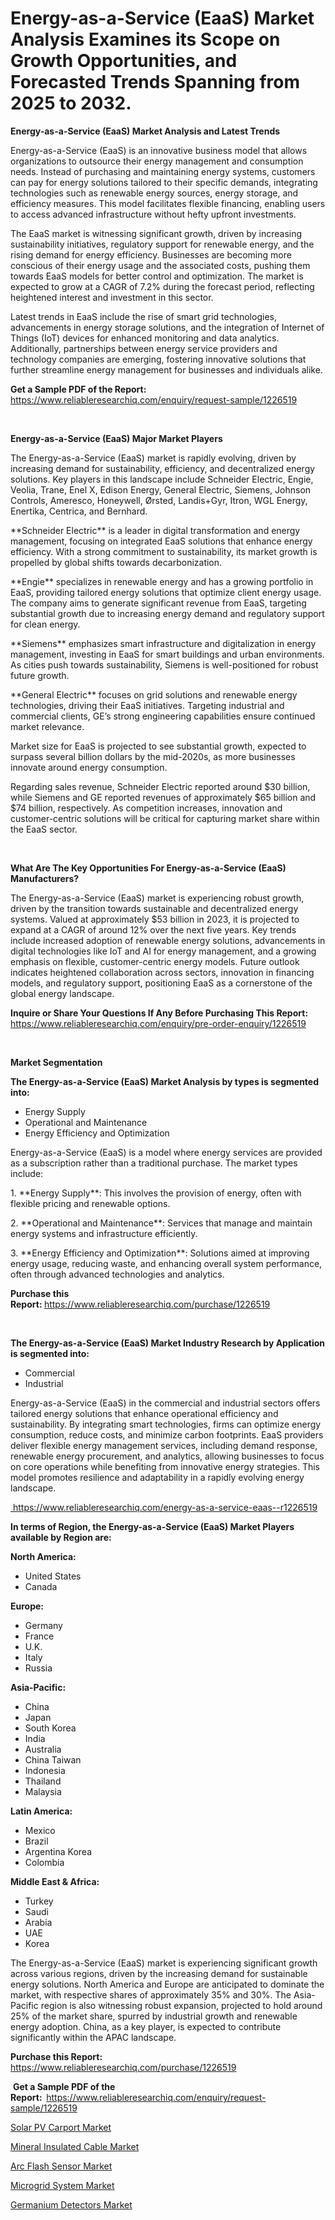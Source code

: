 <p><h1>Energy-as-a-Service (EaaS) Market Analysis Examines its Scope on Growth Opportunities, and Forecasted Trends Spanning from 2025 to 2032.</h1></p><p><strong>Energy-as-a-Service (EaaS) Market Analysis and Latest Trends</strong></p>
<p><p>Energy-as-a-Service (EaaS) is an innovative business model that allows organizations to outsource their energy management and consumption needs. Instead of purchasing and maintaining energy systems, customers can pay for energy solutions tailored to their specific demands, integrating technologies such as renewable energy sources, energy storage, and efficiency measures. This model facilitates flexible financing, enabling users to access advanced infrastructure without hefty upfront investments.</p><p>The EaaS market is witnessing significant growth, driven by increasing sustainability initiatives, regulatory support for renewable energy, and the rising demand for energy efficiency. Businesses are becoming more conscious of their energy usage and the associated costs, pushing them towards EaaS models for better control and optimization. The market is expected to grow at a CAGR of 7.2% during the forecast period, reflecting heightened interest and investment in this sector.</p><p>Latest trends in EaaS include the rise of smart grid technologies, advancements in energy storage solutions, and the integration of Internet of Things (IoT) devices for enhanced monitoring and data analytics. Additionally, partnerships between energy service providers and technology companies are emerging, fostering innovative solutions that further streamline energy management for businesses and individuals alike.</p></p>
<p><strong>Get a Sample PDF of the Report:&nbsp;</strong> <a href="https://www.reliableresearchiq.com/enquiry/request-sample/1226519?utm_campaign=973&utm_medium=2&utm_source=Github&utm_content=ia&utm_term=13022025&utm_id=energy-as-a-service-eaas">https://www.reliableresearchiq.com/enquiry/request-sample/1226519</a></p>
<p>&nbsp;</p>
<p><strong>Energy-as-a-Service (EaaS) Major Market Players</strong></p>
<p><p>The Energy-as-a-Service (EaaS) market is rapidly evolving, driven by increasing demand for sustainability, efficiency, and decentralized energy solutions. Key players in this landscape include Schneider Electric, Engie, Veolia, Trane, Enel X, Edison Energy, General Electric, Siemens, Johnson Controls, Ameresco, Honeywell, Ørsted, Landis+Gyr, Itron, WGL Energy, Enertika, Centrica, and Bernhard.</p><p>**Schneider Electric** is a leader in digital transformation and energy management, focusing on integrated EaaS solutions that enhance energy efficiency. With a strong commitment to sustainability, its market growth is propelled by global shifts towards decarbonization. </p><p>**Engie** specializes in renewable energy and has a growing portfolio in EaaS, providing tailored energy solutions that optimize client energy usage. The company aims to generate significant revenue from EaaS, targeting substantial growth due to increasing energy demand and regulatory support for clean energy.</p><p>**Siemens** emphasizes smart infrastructure and digitalization in energy management, investing in EaaS for smart buildings and urban environments. As cities push towards sustainability, Siemens is well-positioned for robust future growth.</p><p>**General Electric** focuses on grid solutions and renewable energy technologies, driving their EaaS initiatives. Targeting industrial and commercial clients, GE’s strong engineering capabilities ensure continued market relevance.</p><p>Market size for EaaS is projected to see substantial growth, expected to surpass several billion dollars by the mid-2020s, as more businesses innovate around energy consumption. </p><p>Regarding sales revenue, Schneider Electric reported around $30 billion, while Siemens and GE reported revenues of approximately $65 billion and $74 billion, respectively. As competition increases, innovation and customer-centric solutions will be critical for capturing market share within the EaaS sector.</p></p>
<p>&nbsp;</p>
<p><strong>What Are The Key Opportunities For Energy-as-a-Service (EaaS) Manufacturers?</strong></p>
<p><p>The Energy-as-a-Service (EaaS) market is experiencing robust growth, driven by the transition towards sustainable and decentralized energy systems. Valued at approximately $53 billion in 2023, it is projected to expand at a CAGR of around 12% over the next five years. Key trends include increased adoption of renewable energy solutions, advancements in digital technologies like IoT and AI for energy management, and a growing emphasis on flexible, customer-centric energy models. Future outlook indicates heightened collaboration across sectors, innovation in financing models, and regulatory support, positioning EaaS as a cornerstone of the global energy landscape.</p></p>
<p><strong>Inquire or Share Your Questions If Any Before Purchasing This Report:</strong> <a href="https://www.reliableresearchiq.com/enquiry/pre-order-enquiry/1226519?utm_campaign=973&utm_medium=2&utm_source=Github&utm_content=ia&utm_term=13022025&utm_id=energy-as-a-service-eaas">https://www.reliableresearchiq.com/enquiry/pre-order-enquiry/1226519</a></p>
<p>&nbsp;</p>
<p><strong>Market Segmentation</strong></p>
<p><strong>The Energy-as-a-Service (EaaS) Market Analysis by types is segmented into:</strong></p>
<p><ul><li>Energy Supply</li><li>Operational and Maintenance</li><li>Energy Efficiency and Optimization</li></ul></p>
<p><p>Energy-as-a-Service (EaaS) is a model where energy services are provided as a subscription rather than a traditional purchase. The market types include:</p><p>1. **Energy Supply**: This involves the provision of energy, often with flexible pricing and renewable options.</p><p>2. **Operational and Maintenance**: Services that manage and maintain energy systems and infrastructure efficiently.</p><p>3. **Energy Efficiency and Optimization**: Solutions aimed at improving energy usage, reducing waste, and enhancing overall system performance, often through advanced technologies and analytics.</p></p>
<p><strong>Purchase this Report:&nbsp;</strong><a href="https://www.reliableresearchiq.com/purchase/1226519?utm_campaign=973&utm_medium=2&utm_source=Github&utm_content=ia&utm_term=13022025&utm_id=energy-as-a-service-eaas">https://www.reliableresearchiq.com/purchase/1226519</a></p>
<p>&nbsp;</p>
<p><strong>The Energy-as-a-Service (EaaS) Market Industry Research by Application is segmented into:</strong></p>
<p><ul><li>Commercial</li><li>Industrial</li></ul></p>
<p><p>Energy-as-a-Service (EaaS) in the commercial and industrial sectors offers tailored energy solutions that enhance operational efficiency and sustainability. By integrating smart technologies, firms can optimize energy consumption, reduce costs, and minimize carbon footprints. EaaS providers deliver flexible energy management services, including demand response, renewable energy procurement, and analytics, allowing businesses to focus on core operations while benefiting from innovative energy strategies. This model promotes resilience and adaptability in a rapidly evolving energy landscape.</p></p>
<p><a href="https://www.reliableresearchiq.com/energy-as-a-service-eaas--r1226519?utm_campaign=973&utm_medium=2&utm_source=Github&utm_content=ia&utm_term=13022025&utm_id=energy-as-a-service-eaas">&nbsp;https://www.reliableresearchiq.com/energy-as-a-service-eaas--r1226519</a></p>
<p><strong>In terms of Region, the Energy-as-a-Service (EaaS) Market Players available by Region are:</strong></p>
<p>
    <p> <strong> North America: </strong>
        <ul>
            <li>United States</li>
            <li>Canada</li>
        </ul>
        </p> 
    <p> <strong> Europe: </strong>
        <ul>
            <li>Germany</li>
            <li>France</li>
            <li>U.K.</li>
            <li>Italy</li>
            <li>Russia</li>
        </ul>
        </p> 
    <p> <strong> Asia-Pacific: </strong>
        <ul>
            <li>China</li>
            <li>Japan</li>
            <li>South Korea</li>
            <li>India</li>
            <li>Australia</li>
            <li>China Taiwan</li>
            <li>Indonesia</li>
            <li>Thailand</li>
            <li>Malaysia</li>
        </ul>
        </p> 
    <p> <strong> Latin America: </strong>
        <ul>
            <li>Mexico</li>
            <li>Brazil</li>
            <li>Argentina Korea</li>
            <li>Colombia</li>
        </ul>
        </p> 
    <p> <strong> Middle East & Africa: </strong>
        <ul>
            <li>Turkey</li>
            <li>Saudi</li>
            <li>Arabia</li>
            <li>UAE</li>
            <li>Korea</li>
        </ul>
    </p>
    </p>
<p><p>The Energy-as-a-Service (EaaS) market is experiencing significant growth across various regions, driven by the increasing demand for sustainable energy solutions. North America and Europe are anticipated to dominate the market, with respective shares of approximately 35% and 30%. The Asia-Pacific region is also witnessing robust expansion, projected to hold around 25% of the market share, spurred by industrial growth and renewable energy adoption. China, as a key player, is expected to contribute significantly within the APAC landscape.</p></p>
<p><strong>Purchase this Report: </strong><a href="https://www.reliableresearchiq.com/purchase/1226519?utm_campaign=973&utm_medium=2&utm_source=Github&utm_content=ia&utm_term=13022025&utm_id=energy-as-a-service-eaas">https://www.reliableresearchiq.com/purchase/1226519</a></p>
<p>&nbsp;<strong>Get a Sample PDF of the Report:&nbsp;&nbsp;</strong><a href="https://www.reliableresearchiq.com/enquiry/request-sample/1226519?utm_campaign=973&utm_medium=2&utm_source=Github&utm_content=ia&utm_term=13022025&utm_id=energy-as-a-service-eaas">https://www.reliableresearchiq.com/enquiry/request-sample/1226519</a></p>
<p><strong></strong></p>
<p><p><a href="https://github.com/elvutedipela/Market-Research-Report-List-1/blob/main/solar-pv-carport-market.md?utm_campaign=973&utm_medium=2&utm_source=Github&utm_content=ia&utm_term=13022025&utm_id=energy-as-a-service-eaas">Solar PV Carport Market</a></p><p><a href="https://github.com/sawrovpipolo/Market-Research-Report-List-1/blob/main/mineral-insulated-cable-market.md?utm_campaign=973&utm_medium=2&utm_source=Github&utm_content=ia&utm_term=13022025&utm_id=energy-as-a-service-eaas">Mineral Insulated Cable Market</a></p><p><a href="https://github.com/nkbaroga/Market-Research-Report-List-1/blob/main/arc-flash-sensor-market.md?utm_campaign=973&utm_medium=2&utm_source=Github&utm_content=ia&utm_term=13022025&utm_id=energy-as-a-service-eaas">Arc Flash Sensor Market</a></p><p><a href="https://github.com/ritooesiaba/Market-Research-Report-List-1/blob/main/microgrid-system-market.md?utm_campaign=973&utm_medium=2&utm_source=Github&utm_content=ia&utm_term=13022025&utm_id=energy-as-a-service-eaas">Microgrid System Market</a></p><p><a href="https://github.com/sponsumelo/Market-Research-Report-List-1/blob/main/germanium-detectors-market.md?utm_campaign=973&utm_medium=2&utm_source=Github&utm_content=ia&utm_term=13022025&utm_id=energy-as-a-service-eaas">Germanium Detectors Market</a></p></p>